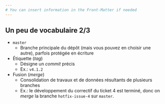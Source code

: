 ```yaml
---
# You can insert information in the Front-Matter if needed
---
```

## Un peu de vocabulaire 2/3

* `master`
    * Branche principale du dépôt (mais vous pouvez en choisir une autre), parfois protégée en écriture
* Étiquette (_tag_)
    * Désigne un _commit_ précis
    * Ex.: `v4.1.2`
* Fusion (_merge_)
    * Consolidation de travaux et de données résultants de plusieurs branches
    * Ex.: le développement du correctif du ticket 4 est terminé, donc on _merge_ la branche `hotfix-issue-4` sur `master`.
